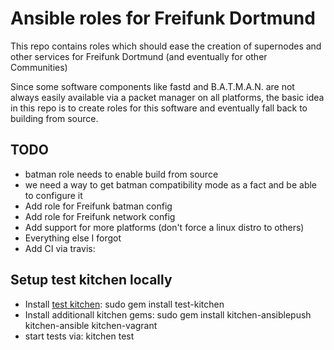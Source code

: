 # Ansible roles for Freifunk Dortmund

This repo contains roles which should ease the creation of supernodes and other services 
for Freifunk Dortmund (and eventually for other Communities)

Since some software components like fastd and B.A.T.M.A.N. are not always easily available
via a packet manager on all platforms, the basic idea in this repo is to create roles for this 
software and eventually fall back to building from source.

## TODO

* batman role needs to enable build from source
* we need a way to get batman compatibility mode as a fact and be able to configure it
* Add role for Freifunk batman config
* Add role for Freifunk network config
* Add support for more platforms (don't force a linux distro to others)
* Everything else I forgot
* Add CI via travis:

## Setup test kitchen locally

* Install [test kitchen](http://kitchen.ci/): sudo gem install test-kitchen
* Install additionall kitchen gems: sudo gem install kitchen-ansiblepush kitchen-ansible kitchen-vagrant
* start tests via: kitchen test